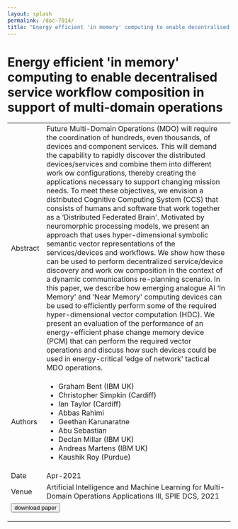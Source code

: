 ```yaml
---
layout: splash
permalink: /doc-7014/
title: "Energy efficient 'in memory' computing to enable decentralised service workflow composition in support of multi-domain operations"
---
```


# Energy efficient 'in memory' computing to enable decentralised service workflow composition in support of multi-domain operations

<table>
    <tbody>
    <tr>
        <td>Abstract</td>
        <td>Future Multi-Domain Operations (MDO) will require the coordination of hundreds, even thousands, of devices and component services. This will demand the capability to rapidly discover the distributed devices/services and combine them into different work ow configurations, thereby creating the applications necessary to support changing mission needs. To meet these objectives, we envision a distributed Cognitive Computing System (CCS) that consists of humans and software that work together as a ‘Distributed Federated Brain'. Motivated by neuromorphic processing models, we present an approach that uses hyper-dimensional symbolic semantic vector representations of the services/devices and workflows. We show how these can be used to perform decentralized service/device discovery and work ow composition in the context of a dynamic communications re-planning scenario. In this paper, we describe how emerging analogue AI ‘In Memory' and ‘Near Memory' computing devices can be used to efficiently perform some of the required hyper-dimensional vector computation (HDC). We present an evaluation of the performance of an energy-efficient phase change memory device (PCM) that can perform the required vector operations and discuss how such devices could be used in energy-critical ‘edge of network' tactical MDO operations.</td>
    </tr>
    <tr>
        <td>Authors</td>
        <td>
            <ul>
                <li>Graham Bent (IBM UK)</li>
                <li>Christopher Simpkin (Cardiff)</li>
                <li>Ian Taylor (Cardiff)</li>
                <li>Abbas Rahimi</li>
                <li>Geethan Karunaratne</li>
                <li>Abu Sebastian</li>
                <li>Declan Millar (IBM UK)</li>
                <li>Andreas Martens (IBM UK)</li>
                <li>Kaushik Roy (Purdue)</li>
            </ul>
        </td>
    </tr>
    <tr>
        <td>Date</td>
        <td>Apr-2021</td>
    </tr>
    <tr>
        <td>Venue</td>
        <td>Artificial Intelligence and Machine Learning for Multi-Domain Operations Applications III, SPIE DCS, 2021</td>
    </tr>
    <tr>
        <td colspan="2">
            <form method="get" action="https://www.spiedigitallibrary.org/conference-proceedings-of-spie/11746/117461Q/Energy-efficient-in-memory-computing-to-enable-decentralised-service-workflow/10.1117/12.2586988.short?SSO=1">
                <button type="submit">download paper</button>
            </form>
        </td>
    </tr>
    </tbody>
</table>
